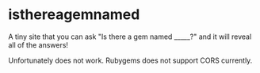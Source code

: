 isthereagemnamed
================

A tiny site that you can ask "Is there a gem named _____?" and it will reveal all of the answers!

Unfortunately does not work. Rubygems does not support CORS currently.

